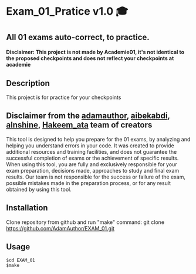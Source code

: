 # Exam_01_Pratice v1.0 🎓
 ## All 01 exams auto-correct, to practice.
 #### Disclaimer: This project is not made by Academie01, it's not identical to the proposed checkpoints and does not reflect your checkpoints at academie

 ## Description
 This project is for practice for your checkpoints

 ## Disclaimer from the [adamauthor](https://github.com/AdamAuthor), [aibekabdi](https://github.com/Aibekabdi), [alnshine](https://github.com/alnshine), [Hakeem_ata](https://github.com/hhaakkimm) team of creators

 This tool is designed to help you prepare for the 01 exams, by analyzing and helping you understand errors in your code. 
 It was created to provide additional resources and training facilities, and does not guarantee the successful completion of exams or the achievement of specific results.
 When using this tool, you are fully and exclusively responsible for your exam preparation, decisions made, approaches to study and final exam results. 
 Our team is not responsible for the success or failure of the exam, possible mistakes made in the preparation process, or for any result obtained by using this tool.

 ## Installation
 Clone repository from github and run "make" command:
 git clone https://github.com/AdamAuthor/EXAM_01.git

 ## Usage
 ```
 $cd EXAM_01
 $make

 ```
